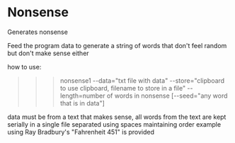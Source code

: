 # Nonsense
Generates nonsense

Feed the program data to generate a string of words that don't feel random but don't make sense either

how to use:
>>>nonsense1 --data="txt file with data" --store="clipboard to use clipboard, filename to store in a file" --length=number of words in nonsense [--seed="any word that is in data"]

data must be from a text that makes sense, all words from the text are kept serially in a single file separated using spaces maintaining order
example using Ray Bradbury's "Fahrenheit 451" is provided
